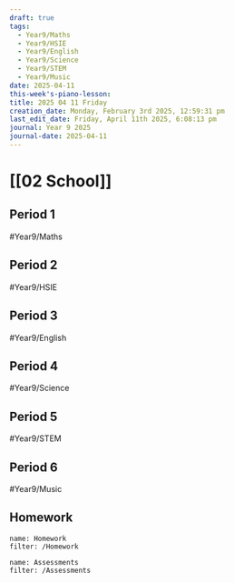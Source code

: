 ```yaml
---
draft: true
tags:
  - Year9/Maths
  - Year9/HSIE
  - Year9/English
  - Year9/Science
  - Year9/STEM
  - Year9/Music
date: 2025-04-11
this-week's-piano-lesson: 
title: 2025 04 11 Friday
creation_date: Monday, February 3rd 2025, 12:59:31 pm
last_edit_date: Friday, April 11th 2025, 6:08:13 pm
journal: Year 9 2025
journal-date: 2025-04-11
---
```


# [[02 School]]

## Period 1

#Year9/Maths

## Period 2

#Year9/HSIE

## Period 3

#Year9/English

## Period 4

#Year9/Science

## Period 5

#Year9/STEM

## Period 6

#Year9/Music

## Homework

```todoist
name: Homework
filter: /Homework
```

```todoist
name: Assessments
filter: /Assessments
```
